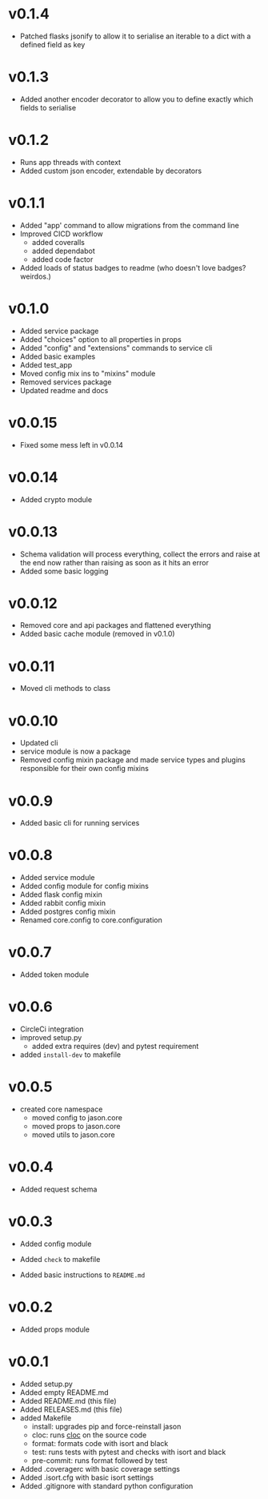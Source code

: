 v0.1.4
======

- Patched flasks jsonify to allow it to serialise an iterable to a dict with a defined field as key

v0.1.3
======

- Added another encoder decorator to allow you to define exactly which fields to serialise

v0.1.2
======

- Runs app threads with context
- Added custom json encoder, extendable by decorators

v0.1.1
======

- Added "app' command to allow migrations from the command line
- Improved CICD workflow
  - added coveralls
  - added dependabot
  - added code factor
- Added loads of status badges to readme (who doesn't love badges? weirdos.)

v0.1.0
======

- Added service package
- Added "choices" option to all properties in props
- Added "config" and "extensions" commands to service cli
- Added basic examples
- Added test_app
- Moved config mix ins to "mixins" module
- Removed services package
- Updated readme and docs

v0.0.15
======

- Fixed some mess left in v0.0.14

v0.0.14
=======

- Added crypto module

v0.0.13
=======

- Schema validation will process everything, 
collect the errors and raise at the end now rather than raising as soon as it hits an error
- Added some basic logging

v0.0.12
=======

- Removed core and api packages and flattened everything
- Added basic cache module (removed in v0.1.0)

v0.0.11
=======

- Moved cli methods to class

v0.0.10
=======

- Updated cli 
- service module is now a package
- Removed config mixin package and made service types and plugins responsible for their own config mixins

v0.0.9
======

- Added basic cli for running services

v0.0.8
======

- Added service module
- Added config module for config mixins
- Added flask config mixin
- Added rabbit config mixin
- Added postgres config mixin
- Renamed core.config to core.configuration

v0.0.7
======

- Added token module

v0.0.6
======

- CircleCi integration
- improved setup.py
    - added extra requires (dev) and pytest requirement
- added `install-dev` to makefile

    
v0.0.5
======

- created core namespace
    - moved config to jason.core
    - moved props to jason.core
    - moved utils to jason.core

v0.0.4
======

- Added request schema

v0.0.3
======

- Added config module

- Added `check` to makefile
- Added basic instructions to `README.md`

v0.0.2
======

- Added props module

v0.0.1
======

- Added setup.py
- Added empty README.md
- Added README.md (this file)
- Added RELEASES.md (this file)
- added Makefile
    - install: upgrades pip and force-reinstall jason
    - cloc: runs [cloc](https://github.com/AlDanial/cloc) on the source code 
    - format: formats code with isort and black
    - test:  runs tests with pytest and checks with isort and black
    - pre-commit: runs format followed by test
- Added .coveragerc with basic coverage settings
- Added .isort.cfg with basic isort settings
- Added .gitignore with standard python configuration
